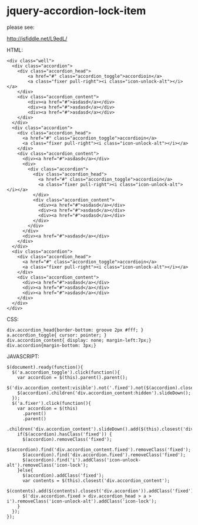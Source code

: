 jquery-accordion-lock-item
==========================

please see:

http://jsfiddle.net/L9edL/



HTML:

    <div class="well">  
      <div class="accordion">
        <div class="accordion_head">
      		<a href="#" class="accordion_toggle">accordioin</a>
      		<a class="fixer pull-right"><i class="icon-unlock-alt"></i></a>
      	</div>
      	<div class="accordion_content">
      		<div><a href="#">asdasd</a></div>
      		<div><a href="#">asdasd</a></div>
      		<div><a href="#">asdasd</a></div>
      	</div>
      </div>
      <div class="accordion">
        <div class="accordion_head">
          <a href="#" class="accordion_toggle">accordioin</a>
          <a class="fixer pull-right"><i class="icon-unlock-alt"></i></a>
        </div>
        <div class="accordion_content">
          <div><a href="#">asdasd</a></div>
          <div>
            <div class="accordion">
              <div class="accordion_head">
                <a href="#" class="accordion_toggle">accordioin</a>
                <a class="fixer pull-right"><i class="icon-unlock-alt"></i></a>
              </div>
              <div class="accordion_content">
                <div><a href="#">asdasd</a></div>
                <div><a href="#">asdasd</a></div>
                <div><a href="#">asdasd</a></div>
              </div>
            </div>
          </div>
          <div><a href="#">asdasd</a></div>
        </div>
      </div>
      <div class="accordion">
        <div class="accordion_head">
          <a href="#" class="accordion_toggle">accordioin</a>
          <a class="fixer pull-right"><i class="icon-unlock-alt"></i></a>
        </div>
        <div class="accordion_content">
          <div><a href="#">asdasd</a></div>
          <div><a href="#">asdasd</a></div>
          <div><a href="#">asdasd</a></div>
        </div>
      </div>
    </div>



CSS:

    div.accordion_head{border-bottom: groove 2px #fff; }
    a.accordion_toggle{ cursor: pointer; }
    div.accordion_content{ display: none; margin-left:7px;}
    div.accordion{margin-bottom: 3px;}


JAVASCRIPT:

    $(document).ready(function(){
      $('a.accordion_toggle').click(function(){
        var accordion = $(this).parent().parent();
        $('div.accordion_content:visible').not('.fixed').not($(accordion).closest('div.accordion_content:visible')).slideUp();
        $(accordion).children('div.accordion_content:hidden').slideDown();
      });
      $('a.fixer').click(function(){
        var accordion = $(this)
          .parent()
          .parent()
          .children('div.accordion_content').slideDown().add($(this).closest('div.accordion'));
        if($(accordion).hasClass('fixed')) {
          $(accordion).removeClass('fixed');
          $(accordion).find('div.accordion_content.fixed').removeClass('fixed');
          $(accordion).find('div.accordion.fixed').removeClass('fixed');
          $(accordion).find('i').addClass('icon-unlock-alt').removeClass('icon-lock');
        }else{
          $(accordion).addClass('fixed');
          var contents = $(this).closest('div.accordion_content');
          $(contents).add($(contents).closest('div.accordion')).addClass('fixed');
          $('div.accordion.fixed > div.accordion_head > a > i').removeClass('icon-unlock-alt').addClass('icon-lock');
        }
      });
    });

